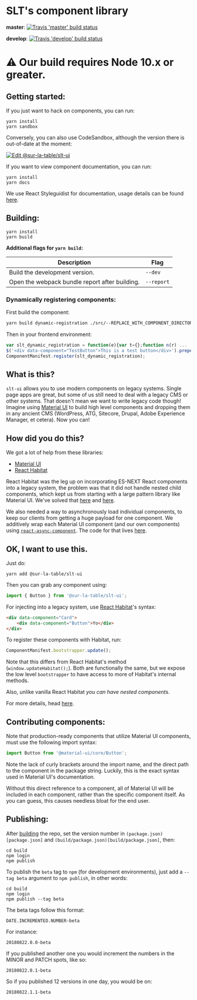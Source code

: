 # SLT's component library

**master**: [![Travis 'master' build status](https://travis-ci.org/SurLaTable/slt-ui.svg?branch=master)](https://travis-ci.org/SurLaTable/slt-ui)

**develop**: [![Travis 'develop' build status](https://travis-ci.org/SurLaTable/slt-ui.svg?branch=develop)](https://travis-ci.org/SurLaTable/slt-ui)

# :warning: Our build requires Node 10.x or greater.

## Getting started:

If you just want to hack on components, you can run:

```
yarn install
yarn sandbox
```

Conversely, you can also use CodeSandbox, although the version there is out-of-date at the moment:

[![Edit @sur-la-table/slt-ui](https://codesandbox.io/static/img/play-codesandbox.svg)](https://codesandbox.io/s/github/SurLaTable/slt-ui/tree/0b63e06d14b42cc5f91739dff90a09ed747b1e93)

If you want to view component documentation, you can run:

```
yarn install
yarn docs
```

We use React Styleguidist for documentation, usage details can be found [here](https://react-styleguidist.js.org/docs/getting-started.html).

## Building:

```
yarn install
yarn build
```

**Additional flags for `yarn build`:**

| Description                                    | Flag       |
| ---------------------------------------------- | ---------- |
| Build the development version.                 | `--dev`    |
| Open the webpack bundle report after building. | `--report` |

### Dynamically registering components:

First build the component:

```sh
yarn build dynamic-registration ./src/--REPLACE_WITH_COMPONENT_DIRECTORY--/index.js
```

Then in your frontend environment:

```js
var slt_dynamic_registration = function(e){var t={};function n(r) ...
$('<div data-component="TestButton">This is a test button</div>').prependTo('body');
ComponentManifest.register(slt_dynamic_registration);
```

## What is this?

`slt-ui` allows you to use modern components on legacy systems. Single page apps are great, but some of us still need to deal with a legacy CMS or other systems. That doesn't mean we want to write legacy code though! Imagine using [Material UI](https://material-ui.com/) to build high level components and dropping them in any ancient CMS (WordPress, ATG, Sitecore, Drupal, Adobe Experience Manager, et cetera). Now you can!

## How did you do this?

We got a lot of help from these libraries:

-   [Material UI](https://material-ui.com/)
-   [React Habitat](https://github.com/DeloitteDigitalAPAC/react-habitat)

React Habitat was the leg up on incorporating ES-NEXT React components into a legacy system, the problem was that it did not handle nested child components, which kept us from starting with a large pattern library like Material UI. We've solved that [here](manifest/SLTDomFactory.js) and [here](manifest/index.js).

We also needed a way to asynchronously load individual components, to keep our clients from getting a huge payload for one component. We additively wrap each Material UI component (and our own components) using [`react-async-component`](https://github.com/ctrlplusb/react-async-component). The code for that lives [here](builder/async.js).

## OK, I want to use this.

Just do:

```
yarn add @sur-la-table/slt-ui
```

Then you can grab any component using:

```js
import { Button } from '@sur-la-table/slt-ui';
```

For injecting into a legacy system, use [React Habitat](https://github.com/DeloitteDigitalAPAC/react-habitat)'s syntax:

```html
<div data-component="Card">
    <div data-component="Button">Yo</div>
</div>
```

To register these components with Habitat, run:

```js
ComponentManifest.bootstrapper.update();
```

Note that this differs from React Habitat's method (`window.updateHabitat();`). Both are functionally the same, but we expose the low level `bootstrapper` to have access to more of Habitat's internal methods.

Also, unlike vanilla React Habitat _you can have nested components_.

For more details, head [here](build/README.md).

## Contributing components:

Note that production-ready components that utilize Material UI components, must use the following import syntax:

```js
import Button from '@material-ui/core/Button';
```

Note the lack of curly brackets around the import name, and the direct path to the component in the package string. Luckily, this is the exact syntax used in Material UI's documentation.

Without this direct reference to a component, all of Material UI will be included in each component, rather than the specific component itself. As you can guess, this causes needless bloat for the end user.

## Publishing:

After [building](https://github.com/SurLaTable/slt-ui#building) the repo, set the version number in `(package.json)[package.json]` and `(build/package.json)[build/package.json]`, then:

```
cd build
npm login
npm publish
```

To publish the `beta` tag to `npm` (for development environments), just add a `--tag beta` argument to `npm publish`, in other words:

```
cd build
npm login
npm publish --tag beta
```

The beta tags follow this format:

```
DATE.INCREMENTED.NUMBER-beta
```

For instance:

```
20180822.0.0-beta
```

If you published another one you would increment the numbers in the MINOR and PATCH spots, like so:

```
20180822.0.1-beta
```

So if you published 12 versions in one day, you would be on:

```
20180822.1.1-beta
```
